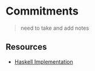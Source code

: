 # Commitments

> need to take and add notes

## Resources
* [Haskell Implementation](https://github.com/adjoint-io/pedersen-commitment)